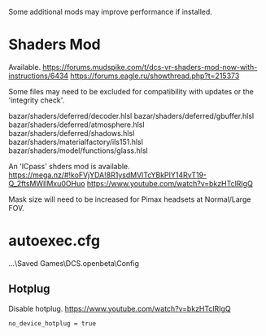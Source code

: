 Some additional mods may improve performance if installed.

# Shaders Mod
Available.
https://forums.mudspike.com/t/dcs-vr-shaders-mod-now-with-instructions/6434
https://forums.eagle.ru/showthread.php?t=215373

Some files may need to be excluded for compatibility with updates or the 'integrity check'.

bazar/shaders/deferred/decoder.hlsl
bazar/shaders/deferred/gbuffer.hlsl
bazar/shaders/deferred/atmosphere.hlsl
bazar/shaders/deferred/shadows.hlsl
bazar/shaders/materialfactory/ils151.hlsl
bazar/shaders/model/functions/glass.hlsl


An 'ICpass' shders mod is available.
https://mega.nz/#!koFVjYDA!8R1ysdMVlTcYBkPIY14RvT19-Q_2ftsMWIlMxu0OHuo
https://www.youtube.com/watch?v=bkzHTclRIgQ

Mask size will need to be increased for Pimax headsets at Normal/Large FOV.

# autoexec.cfg

...\Saved Games\DCS.openbeta\Config


## Hotplug

Disable hotplug.
https://www.youtube.com/watch?v=bkzHTclRIgQ

```
no_device_hotplug = true
```

